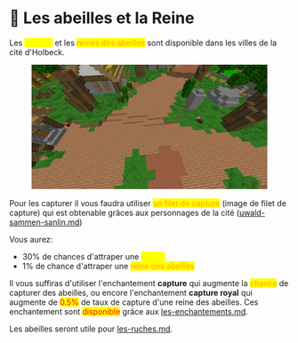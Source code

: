 # 🐝 Les abeilles et la Reine

Les <mark style="color:yellow;">abeilles</mark> et les <mark style="color:orange;">reines des abeilles</mark> sont disponible dans les villes de la cité d'Holbeck.&#x20;

<figure><img src="../../.gitbook/assets/2023-04-23_14.22.11.png" alt=""><figcaption></figcaption></figure>

Pour les capturer il vous faudra utiliser <mark style="color:orange;">un filet de capture</mark> (image de filet de capture) qui est obtenable grâces aux personnages de la cité ([uwald-sammen-sanlin.md](uwald-sammen-sanlin.md "mention"))

Vous aurez:

* 30% de chances d'attraper une <mark style="color:yellow;">abeille</mark>
* 1% de chance d'attraper une <mark style="color:orange;">reine des abeilles</mark>

Il vous suffiras d'utiliser l'enchantement **capture** qui augmente la <mark style="color:orange;">chance</mark> de capturer des abeilles, ou encore l'enchantement **capture royal** qui augmente  de <mark style="color:red;">0.5%</mark> de taux de capture d'une reine des abeilles. Ces enchantement sont <mark style="color:red;">disponible</mark> grâce aux [les-enchantements.md](../les-enchantements.md "mention").

Les abeilles seront utile pour [les-ruches.md](les-ruches.md "mention").
